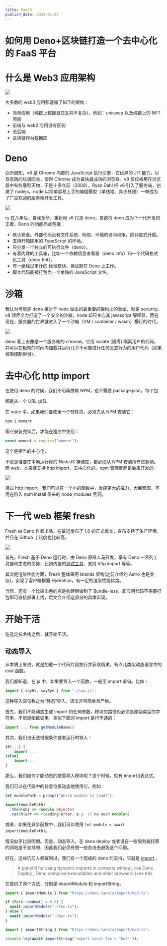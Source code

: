 ```yaml
---
title: FaaS3
publish_date: 2023-01-07
---
```


# 如何用 Deno+区块链打造一个去中心化的 FaaS 平台

# 什么是 Web3 应用架构

![](https://raw.githubusercontent.com/zhenfeng-zhu/pic-go/main/202301072214479.png)

大多数的 web3 应用都遵循了如下的架构：

- 简单应用（纯链上数据且交互并不复杂），例如：uniswap 以及纯链上的 NFT 项目
- 前端与 web2 应用没有区别
- 无后端
- 区块链作为数据库

# Deno

众所周知，v8 是 Chrome 内部的 JavaScript 执行引擎，它优异的 JIT 能力，以及高效的垃圾回收，使得 Chrome 成为最快最成功的浏览器。v8 仅仅被用在浏览器中有些暴殄天物，于是十多年前（2009），Ryan Dahl 把 v8 引入了服务端，创建了 nodejs。node 以简单容易上手的编程模型（单线程、异步处理）一举成为了广受欢迎的服务端开发工具。

![](https://raw.githubusercontent.com/zhenfeng-zhu/pic-go/main/202301072215848.png)

ry 在几年后，自我革命，重新用 v8 打造 deno，意欲将 deno 成为下一代开发的王者。Deno 的功能亮点包括：

- 默认安全。外部代码没有文件系统、网络、环境的访问权限，除非显式开启。
- 支持开箱即用的 TypeScript 的环境。
- 只分发一个独立的可执行文件（deno）。
- 有着内建的工具箱，比如一个依赖信息查看器（deno info）和一个代码格式化工具（deno fmt）。
- 有一组经过审计的 标准模块，保证能在 Deno 上工作。
- 脚本代码能被打包为一个单独的 JavaScript 文件。

# 沙箱

我认为可能是 deno 相对于 node 做出的最重要的架构上的重塑，就是 security。v8 倾尽全力打造了一个安全的沙箱，node 却只关心其 javascript 解释器，而在现在，服务器的世界就进入了一个沙箱（VM / container / wasm）横行的时代。

![](https://raw.githubusercontent.com/zhenfeng-zhu/pic-go/main/202301072215245.png)

deno 看上去像是一个服务端的 chrome。它用 isolate (隔离) 隔离用户的代码，并可以在极短的时间内加载并运行几乎不可能进行任何恶意行为的用户代码（如果权限控制得当）。

# 去中心化 http import

在使用 deno 的时候，我们不用再依赖 NPM，也不需要 package.json。每个包

都是从一个 URL 加载。

在 node 中，如果我们要使用一个软件包，必须先从 NPM 安装它：

```jsx
npm i moment
```

等它安装完毕后，才能在程序中使用：

```jsx
const moment = require("moment");
```

这个是相当的中心化，

不管是谁要在本地运行你的 NodeJS 存储库，都必须从 NPM 安装所有依赖项。而 web，本来就支持 http import，去中心化的，npm 管理反而是后来开发的。

![](https://raw.githubusercontent.com/zhenfeng-zhu/pic-go/main/202301072216928.png)

通过 http import，我们可以在一个小的函数中，发挥更大的威力，大展宏图，不用在陷入 npm install 带来的 node_modules 黑洞。

# 下一代 web 框架 fresh

Fresh 由 Deno 作者出品，在最近发布了 1.0 的正式版本，宣布支持了生产环境，并且在 Github 上热度也比较高。

![](https://raw.githubusercontent.com/zhenfeng-zhu/pic-go/main/202301072216727.png)

首先，Fresh 基于 Deno 运行时，由 Deno 原班人马开发，享有 Deno 一系列工具链和生态的优势，比如内置的[测试工具](https://www.zhihu.com/search?q=%E6%B5%8B%E8%AF%95%E5%B7%A5%E5%85%B7&search_source=Entity&hybrid_search_source=Entity&hybrid_search_extra=%7B%22sourceType%22%3A%22answer%22%2C%22sourceId%22%3A%222638750513%22%7D)、支持 http import 等等。

其次是渲染性能方面，Fresh 整体采用 Islands 架构(之前介绍的 Astro 也是类似)，实现了客户端按需 Hydration，有一定的渲染性能优势。

当然，还有一个比较出色的点是构建层做到了 Bundle-less，即应用代码不需要打包即可直接部署上线，后文会介绍这部分的具体实现。

# 开始干活

在选定技术栈之后，就开始干活。

## 动态导入

从本质上来说，就是加载一个代码片段执行并获取结果。有点儿类似动态语言中的 eval 函数。

我们都知道，在 js 中，如果要导入一个函数，一般用 import 语句。比如：

```jsx
import { sayHi, sayBye } from "./say.js";
```

这种导入语句称之为“静态”导入，语法非常简单且严格。

首先，我们不能动态生成 import 的任何参数，模块的路径也必须是原始类型的字符串，不能是函数调用，类似下面的 import 是行不通的：

```jsx
import ... from getModuleName()
```

其次，我们也无法根据条件或者运行时导入：

```jsx
if(...) {
	import ...
}else{
	import ...
}
```

那么，我们如何才能动态的按需导入模块呢？这个时候，就有 import()表达式。

我们可以在代码中的任意位置动态地使用它。例如：

```ts
let modulePath = prompt("Which module to load?");

import(modulePath)
  .then(obj => <module object>)
  .catch(err => <loading error, e.g. if no such module>)
```

或者，如果在异步函数中，我们可以使用 `let module = await import(modulePath)`。

情况似乎比较明朗。但是，动态导入，在 deno deploy 或者说在一些服务器托管的网站是不支持的，因此我们必须有想一些办法去避免这个问题。

好在，这些坑前人都踩到过，我们有一个现成的 deno 的支持，它就是 [import](https://github.com/ayoreis/import) 。

> A ponyfill for using dynamic imports in contexts without, like Deno Deploy , Deno compiled executables and older browsers (see #4).

它提供了两个方法，分别是 importModule 和 importString。

```ts
import { importModule } from "https://deno.land/x/import/mod.ts";

if (Math.random() > 0.5) {
  await importModule("./foo.ts");
} else {
  await importModule("./bar.ts");
}
```

```ts
import { importString } from "https://deno.land/x/import/mod.ts";

console.log(await importString('export const foo = "bar"'));
```
